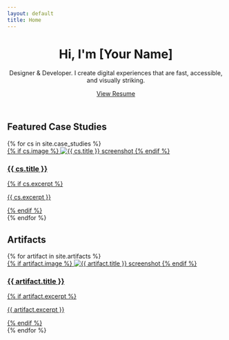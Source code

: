 ```yaml
---
layout: default
title: Home
---
```


<header class="hero">
  <h1>Hi, I'm [Your Name]</h1>
  <p>Designer & Developer. I create digital experiences that are fast, accessible, and visually striking.</p>
  <a href="{{ '/resume' | relative_url }}" class="btn">View Resume</a>
</header>

## Featured Case Studies

<div class="cards">
{% for cs in site.case_studies %}
  <div class="card">
    <a href="{{ cs.url }}">
      {% if cs.image %}
      <img src="{{ cs.image }}" alt="{{ cs.title }} screenshot">
      {% endif %}
      <h3>{{ cs.title }}</h3>
      {% if cs.excerpt %}
      <p>{{ cs.excerpt }}</p>
      {% endif %}
    </a>
  </div>
{% endfor %}
</div>

## Artifacts

<div class="cards">
{% for artifact in site.artifacts %}
  <div class="card">
    <a href="{{ artifact.url }}">
      {% if artifact.image %}
      <img src="{{ artifact.image }}" alt="{{ artifact.title }} screenshot">
      {% endif %}
      <h3>{{ artifact.title }}</h3>
      {% if artifact.excerpt %}
      <p>{{ artifact.excerpt }}</p>
      {% endif %}
    </a>
  </div>
{% endfor %}
</div>

